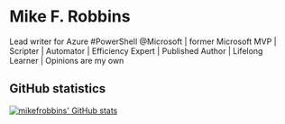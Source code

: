 # Mike F. Robbins

Lead writer for Azure #PowerShell @Microsoft | former Microsoft MVP | Scripter | Automator |
Efficiency Expert | Published Author | Lifelong Learner | Opinions are my own

## GitHub statistics

[![mikefrobbins' GitHub stats](https://github-readme-stats.vercel.app/api?username=mikefrobbins&count_private=true)](https://github.com/anuraghazra/github-readme-stats)
